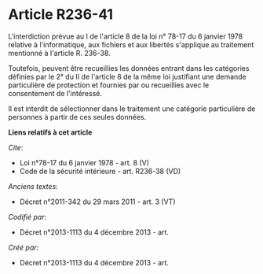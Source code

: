 # Article R236-41

L'interdiction prévue au I de l'article 8 de la loi n° 78-17 du 6 janvier 1978 relative à l'informatique, aux fichiers et aux
libertés s'applique au traitement mentionné à l'article R. 236-38. 

Toutefois, peuvent être recueillies les données entrant dans les catégories définies par le 2° du II de l'article 8 de la
même loi justifiant une demande particulière de protection et fournies par ou recueillies avec le consentement de
l'intéressé. 

Il est interdit de sélectionner dans le traitement une catégorie particulière de personnes à partir de ces seules données.

**Liens relatifs à cet article**

_Cite_:

  - Loi n°78-17 du 6 janvier 1978 - art. 8 (V)
  - Code de la sécurité intérieure - art. R236-38 (VD)

_Anciens textes_:

  - Décret n°2011-342 du 29 mars 2011 - art. 3 (VT)

_Codifié par_:

  - Décret n°2013-1113 du 4 décembre 2013 - art.

_Créé par_:

  - Décret n°2013-1113 du 4 décembre 2013 - art.
